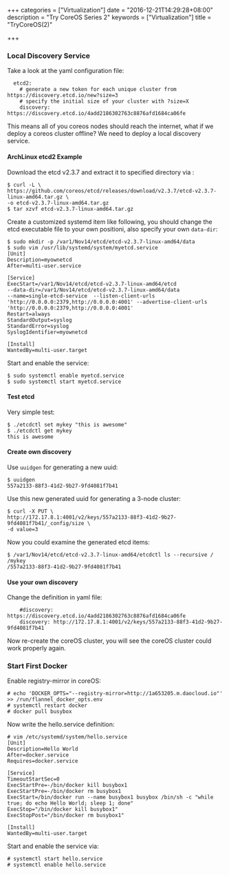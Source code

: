 +++
categories = ["Virtualization"]
date = "2016-12-21T14:29:28+08:00"
description = "Try CoreOS Series 2"
keywords = ["Virtualization"]
title = "TryCoreOS(2)"

+++
### Local Discovery Service
Take a look at the yaml configuration file:    

```
  etcd2:
    # generate a new token for each unique cluster from
https://discovery.etcd.io/new?size=3
    # specify the initial size of your cluster with ?size=X
    discovery: https://discovery.etcd.io/4add2186302763c8876afd1684ca06fe
```
This means all of you coreos nodes should reach the internet, what if we
deploy a coreos cluster offline? We need to deploy a local discovery service.    

#### ArchLinux etcd2 Example
Download the etcd v2.3.7 and extract it to specified directory via :     

```
$ curl -L \
https://github.com/coreos/etcd/releases/download/v2.3.7/etcd-v2.3.7-linux-amd64.tar.gz \
-o etcd-v2.3.7-linux-amd64.tar.gz
$ tar xzvf etcd-v2.3.7-linux-amd64.tar.gz
```
Create a customized systemd item like following, you should change the etcd
executable file to your own positioni, also specify your own `data-dir`:    

```
$ sudo mkdir -p /var1/Nov14/etcd/etcd-v2.3.7-linux-amd64/data
$ sudo vim /usr/lib/systemd/system/myetcd.service 
[Unit]
Description=myownetcd
After=multi-user.service

[Service]
ExecStart=/var1/Nov14/etcd/etcd-v2.3.7-linux-amd64/etcd
--data-dir=/var1/Nov14/etcd/etcd-v2.3.7-linux-amd64/data
--name=single-etcd-service  --listen-client-urls
'http://0.0.0.0:2379,http://0.0.0.0:4001' --advertise-client-urls
'http://0.0.0.0:2379,http://0.0.0.0:4001'
Restart=always
StandardOutput=syslog
StandardError=syslog
SyslogIdentifier=myownetcd

[Install]
WantedBy=multi-user.target
```
Start and enable the service:    

```
$ sudo systemctl enable myetcd.service
$ sudo systemctl start myetcd.service
```
#### Test etcd
Very simple test:    

```
$ ./etcdctl set mykey "this is awesome"
$ ./etcdctl get mykey
this is awesome
```

#### Create own discovery
Use `uuidgen` for generating a new uuid:    

```
$ uuidgen 
557a2133-88f3-41d2-9b27-9fd4081f7b41
```

Use this new generated uuid for generating a 3-node cluster:    

```
$ curl -X PUT \
http://172.17.8.1:4001/v2/keys/557a2133-88f3-41d2-9b27-9fd4081f7b41/_config/size \
-d value=3
```
Now you could examine the generated etcd items:    

```
$ /var1/Nov14/etcd/etcd-v2.3.7-linux-amd64/etcdctl ls --recursive /
/mykey
/557a2133-88f3-41d2-9b27-9fd4081f7b41
```
#### Use your own discovery
Change the definition in yaml file:    

```
    #discovery: https://discovery.etcd.io/4add2186302763c8876afd1684ca06fe
    discovery: http://172.17.8.1:4001/v2/keys/557a2133-88f3-41d2-9b27-9fd4081f7b41
```
Now re-create the coreOS cluster, you will see the coreOS cluster could
work properly again.    

### Start First Docker
Enable registry-mirror in coreOS:    

```
# echo 'DOCKER_OPTS="--registry-mirror=http://1a653205.m.daocloud.io"' >> /run/flannel_docker_opts.env
# systemctl restart docker
# docker pull busybox
```
Now write the hello.service definition:    

```
# vim /etc/systemd/system/hello.service
[Unit] 
Description=Hello World 
After=docker.service 
Requires=docker.service 

[Service] 
TimeoutStartSec=0 
ExecStartPre=-/bin/docker kill busybox1 
ExecStartPre=-/bin/docker rm busybox1 
ExecStart=/bin/docker run --name busybox1 busybox /bin/sh -c "while true; do echo Hello World; sleep 1; done" 
ExecStop="/bin/docker kill busybox1"
ExecStopPost="/bin/docker rm busybox1"
 
[Install] 
WantedBy=multi-user.target
```
Start and enable the service via:    

```
# systemctl start hello.service
# systemctl enable hello.service
```
